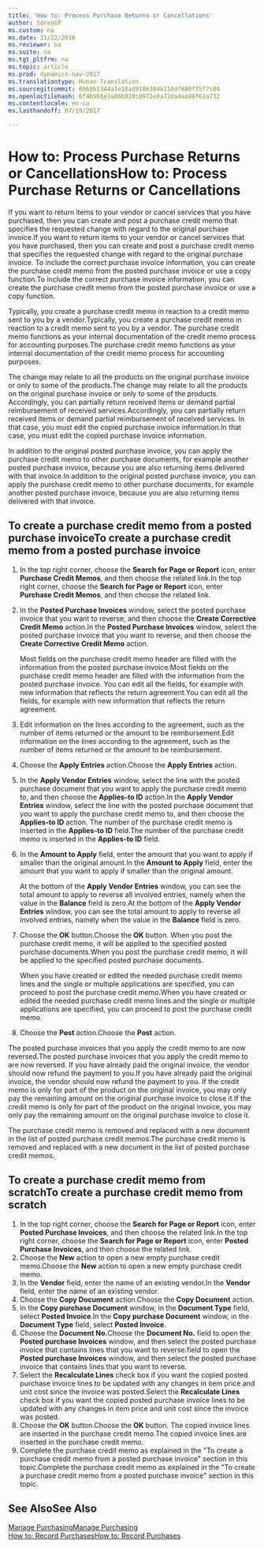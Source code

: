 ```yaml
---
title: 'How to: Process Purchase Returns or Cancellations'
author: SorenGP
ms.custom: na
ms.date: 11/22/2016
ms.reviewer: na
ms.suite: na
ms.tgt_pltfrm: na
ms.topic: article
ms.prod: dynamics-nav-2017
ms.translationtype: Human Translation
ms.sourcegitcommit: 6b60b1344a1e18ad91863046110df880f75f7c04
ms.openlocfilehash: 6f4b966e1a86b828c0972e0a72da4aa98f61a732
ms.contentlocale: en-ca
ms.lasthandoff: 07/19/2017

---
```


# <a name="how-to-process-purchase-returns-or-cancellations"></a><span data-ttu-id="c50a0-102">How to: Process Purchase Returns or Cancellations</span><span class="sxs-lookup"><span data-stu-id="c50a0-102">How to: Process Purchase Returns or Cancellations</span></span>
<span data-ttu-id="c50a0-103">If you want to return items to your vendor or cancel services that you have purchased, then you can create and post a purchase credit memo that specifies the requested change with regard to the original purchase invoice.</span><span class="sxs-lookup"><span data-stu-id="c50a0-103">If you want to return items to your vendor or cancel services that you have purchased, then you can create and post a purchase credit memo that specifies the requested change with regard to the original purchase invoice.</span></span> <span data-ttu-id="c50a0-104">To include the correct purchase invoice information, you can create the purchase credit memo from the posted purchase invoice or use a copy function.</span><span class="sxs-lookup"><span data-stu-id="c50a0-104">To include the correct purchase invoice information, you can create the purchase credit memo from the posted purchase invoice or use a copy function.</span></span>

<span data-ttu-id="c50a0-105">Typically, you create a purchase credit memo in reaction to a credit memo sent to you by a vendor.</span><span class="sxs-lookup"><span data-stu-id="c50a0-105">Typically, you create a purchase credit memo in reaction to a credit memo sent to you by a vendor.</span></span> <span data-ttu-id="c50a0-106">The purchase credit memo functions as your internal documentation of the credit memo process for accounting purposes.</span><span class="sxs-lookup"><span data-stu-id="c50a0-106">The purchase credit memo functions as your internal documentation of the credit memo process for accounting purposes.</span></span>

<span data-ttu-id="c50a0-107">The change may relate to all the products on the original purchase invoice or only to some of the products.</span><span class="sxs-lookup"><span data-stu-id="c50a0-107">The change may relate to all the products on the original purchase invoice or only to some of the products.</span></span> <span data-ttu-id="c50a0-108">Accordingly, you can partially return received items or demand partial reimbursement of received services.</span><span class="sxs-lookup"><span data-stu-id="c50a0-108">Accordingly, you can partially return received items or demand partial reimbursement of received services.</span></span> <span data-ttu-id="c50a0-109">In that case, you must edit the copied purchase invoice information.</span><span class="sxs-lookup"><span data-stu-id="c50a0-109">In that case, you must edit the copied purchase invoice information.</span></span>

<span data-ttu-id="c50a0-110">In addition to the original posted purchase invoice, you can apply the purchase credit memo to other purchase documents, for example another posted purchase invoice, because you are also returning items delivered with that invoice.</span><span class="sxs-lookup"><span data-stu-id="c50a0-110">In addition to the original posted purchase invoice, you can apply the purchase credit memo to other purchase documents, for example another posted purchase invoice, because you are also returning items delivered with that invoice.</span></span>

## <a name="to-create-a-purchase-credit-memo-from-a-posted-purchase-invoice"></a><span data-ttu-id="c50a0-111">To create a purchase credit memo from a posted purchase invoice</span><span class="sxs-lookup"><span data-stu-id="c50a0-111">To create a purchase credit memo from a posted purchase invoice</span></span>
1. <span data-ttu-id="c50a0-112">In the top right corner, choose the **Search for Page or Report** icon, enter **Purchase Credit Memos**, and then choose the related link.</span><span class="sxs-lookup"><span data-stu-id="c50a0-112">In the top right corner, choose the **Search for Page or Report** icon, enter **Purchase Credit Memos**, and then choose the related link.</span></span>  
2. <span data-ttu-id="c50a0-113">In the **Posted Purchase Invoices** window, select the posted purchase invoice that you want to reverse, and then choose the **Create Corrective Credit Memo** action.</span><span class="sxs-lookup"><span data-stu-id="c50a0-113">In the **Posted Purchase Invoices** window, select the posted purchase invoice that you want to reverse, and then choose the **Create Corrective Credit Memo** action.</span></span>

    <span data-ttu-id="c50a0-114">Most fields on the purchase credit memo header are filled with the information from the posted purchase invoice.</span><span class="sxs-lookup"><span data-stu-id="c50a0-114">Most fields on the purchase credit memo header are filled with the information from the posted purchase invoice.</span></span> <span data-ttu-id="c50a0-115">You can edit all the fields, for example with new information that reflects the return agreement.</span><span class="sxs-lookup"><span data-stu-id="c50a0-115">You can edit all the fields, for example with new information that reflects the return agreement.</span></span>
3. <span data-ttu-id="c50a0-116">Edit information on the lines according to the agreement, such as the number of items returned or the amount to be reimbursement.</span><span class="sxs-lookup"><span data-stu-id="c50a0-116">Edit information on the lines according to the agreement, such as the number of items returned or the amount to be reimbursement.</span></span>
4. <span data-ttu-id="c50a0-117">Choose the **Apply Entries** action.</span><span class="sxs-lookup"><span data-stu-id="c50a0-117">Choose the **Apply Entries** action.</span></span>
5. <span data-ttu-id="c50a0-118">In the **Apply Vendor Entries** window, select the line with the posted purchase document that you want to apply the purchase credit memo to, and then choose the **Applies-to ID** action.</span><span class="sxs-lookup"><span data-stu-id="c50a0-118">In the **Apply Vendor Entries** window, select the line with the posted purchase document that you want to apply the purchase credit memo to, and then choose the **Applies-to ID** action.</span></span> <span data-ttu-id="c50a0-119">The number of the purchase credit memo is inserted in the **Applies-to ID** field.</span><span class="sxs-lookup"><span data-stu-id="c50a0-119">The number of the purchase credit memo is inserted in the **Applies-to ID** field.</span></span>
6. <span data-ttu-id="c50a0-120">In the **Amount to Apply** field, enter the amount that you want to apply if smaller than the original amount.</span><span class="sxs-lookup"><span data-stu-id="c50a0-120">In the **Amount to Apply** field, enter the amount that you want to apply if smaller than the original amount.</span></span>

    <span data-ttu-id="c50a0-121">At the bottom of the **Apply Vendor Entries** window, you can see the total amount to apply to reverse all involved entries, namely when the value in the **Balance** field is zero.</span><span class="sxs-lookup"><span data-stu-id="c50a0-121">At the bottom of the **Apply Vendor Entries** window, you can see the total amount to apply to reverse all involved entries, namely when the value in the **Balance** field is zero.</span></span>
7. <span data-ttu-id="c50a0-122">Choose the **OK** button.</span><span class="sxs-lookup"><span data-stu-id="c50a0-122">Choose the **OK** button.</span></span> <span data-ttu-id="c50a0-123">When you post the purchase credit memo, it will be applied to the specified posted purchase documents.</span><span class="sxs-lookup"><span data-stu-id="c50a0-123">When you post the purchase credit memo, it will be applied to the specified posted purchase documents.</span></span>

    <span data-ttu-id="c50a0-124">When you have created or edited the needed purchase credit memo lines and the single or multiple applications are specified, you can proceed to post the purchase credit memo.</span><span class="sxs-lookup"><span data-stu-id="c50a0-124">When you have created or edited the needed purchase credit memo lines and the single or multiple applications are specified, you can proceed to post the purchase credit memo.</span></span>
8. <span data-ttu-id="c50a0-125">Choose the **Post** action.</span><span class="sxs-lookup"><span data-stu-id="c50a0-125">Choose the **Post** action.</span></span>

<span data-ttu-id="c50a0-126">The posted purchase invoices that you apply the credit memo to are now reversed.</span><span class="sxs-lookup"><span data-stu-id="c50a0-126">The posted purchase invoices that you apply the credit memo to are now reversed.</span></span> <span data-ttu-id="c50a0-127">If you have already paid the original invoice, the vendor should now refund the payment to you.</span><span class="sxs-lookup"><span data-stu-id="c50a0-127">If you have already paid the original invoice, the vendor should now refund the payment to you.</span></span> <span data-ttu-id="c50a0-128">If the credit memo is only for part of the product on the original invoice, you may only pay the remaining amount on the original purchase invoice to close it.</span><span class="sxs-lookup"><span data-stu-id="c50a0-128">If the credit memo is only for part of the product on the original invoice, you may only pay the remaining amount on the original purchase invoice to close it.</span></span>

<span data-ttu-id="c50a0-129">The purchase credit memo is removed and replaced with a new document in the list of posted purchase credit memos.</span><span class="sxs-lookup"><span data-stu-id="c50a0-129">The purchase credit memo is removed and replaced with a new document in the list of posted purchase credit memos.</span></span>

## <a name="to-create-a-purchase-credit-memo-from-scratch"></a><span data-ttu-id="c50a0-130">To create a purchase credit memo from scratch</span><span class="sxs-lookup"><span data-stu-id="c50a0-130">To create a purchase credit memo from scratch</span></span>
1. <span data-ttu-id="c50a0-131">In the top right corner, choose the **Search for Page or Report** icon, enter **Posted Purchase Invoices**, and then choose the related link.</span><span class="sxs-lookup"><span data-stu-id="c50a0-131">In the top right corner, choose the **Search for Page or Report** icon, enter **Posted Purchase Invoices**, and then choose the related link.</span></span>
2. <span data-ttu-id="c50a0-132">Choose the **New** action to open a new empty purchase credit memo.</span><span class="sxs-lookup"><span data-stu-id="c50a0-132">Choose the **New** action to open a new empty purchase credit memo.</span></span>
3. <span data-ttu-id="c50a0-133">In the **Vendor** field, enter the name of an existing vendor.</span><span class="sxs-lookup"><span data-stu-id="c50a0-133">In the **Vendor** field, enter the name of an existing vendor.</span></span>
4. <span data-ttu-id="c50a0-134">Choose the **Copy Document** action.</span><span class="sxs-lookup"><span data-stu-id="c50a0-134">Choose the **Copy Document** action.</span></span>
5. <span data-ttu-id="c50a0-135">In the **Copy purchase Document** window, in the **Document Type** field, select **Posted Invoice**.</span><span class="sxs-lookup"><span data-stu-id="c50a0-135">In the **Copy purchase Document** window, in the **Document Type** field, select **Posted Invoice**.</span></span>
6. <span data-ttu-id="c50a0-136">Choose the **Document No.**</span><span class="sxs-lookup"><span data-stu-id="c50a0-136">Choose the **Document No.**</span></span> <span data-ttu-id="c50a0-137">field to open the **Posted purchase Invoices** window, and then select the posted purchase invoice that contains lines that you want to reverse.</span><span class="sxs-lookup"><span data-stu-id="c50a0-137">field to open the **Posted purchase Invoices** window, and then select the posted purchase invoice that contains lines that you want to reverse.</span></span>
7. <span data-ttu-id="c50a0-138">Select the **Recalculate Lines** check box if you want the copied posted purchase invoice lines to be updated with any changes in item price and unit cost since the invoice was posted.</span><span class="sxs-lookup"><span data-stu-id="c50a0-138">Select the **Recalculate Lines** check box if you want the copied posted purchase invoice lines to be updated with any changes in item price and unit cost since the invoice was posted.</span></span>
8. <span data-ttu-id="c50a0-139">Choose the **OK** button.</span><span class="sxs-lookup"><span data-stu-id="c50a0-139">Choose the **OK** button.</span></span> <span data-ttu-id="c50a0-140">The copied invoice lines are inserted in the purchase credit memo.</span><span class="sxs-lookup"><span data-stu-id="c50a0-140">The copied invoice lines are inserted in the purchase credit memo.</span></span>
9. <span data-ttu-id="c50a0-141">Complete the purchase credit memo as explained in the "To create a purchase credit memo from a posted purchase invoice" section in this topic.</span><span class="sxs-lookup"><span data-stu-id="c50a0-141">Complete the purchase credit memo as explained in the "To create a purchase credit memo from a posted purchase invoice" section in this topic.</span></span>

## <a name="see-also"></a><span data-ttu-id="c50a0-142">See Also</span><span class="sxs-lookup"><span data-stu-id="c50a0-142">See Also</span></span>
[<span data-ttu-id="c50a0-143">Manage Purchasing</span><span class="sxs-lookup"><span data-stu-id="c50a0-143">Manage Purchasing</span></span>](purchasing-manage-purchasing.md)  
[<span data-ttu-id="c50a0-144">How to: Record Purchases</span><span class="sxs-lookup"><span data-stu-id="c50a0-144">How to: Record Purchases</span></span>](purchasing-how-record-purchases.md)  

